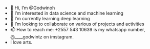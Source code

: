 - 👋 Hi, I’m @Godwinoh
- 👀 I’m interested in data science and machine learning
- 🌱 I’m currently learning deep learning
- 💞️ I’m looking to collaborate on various of projects and activities  
- 📫 How to reach me: +2557 543 10639 is my whatsapp number, @____godwintz on imstagram.
-   I love arts.

<!---
Godwinoh/Godwinoh is a ✨ special ✨ repository because its `README.md` (this file) appears on your GitHub profile.
You can click the Preview link to take a look at your changes.
--->
